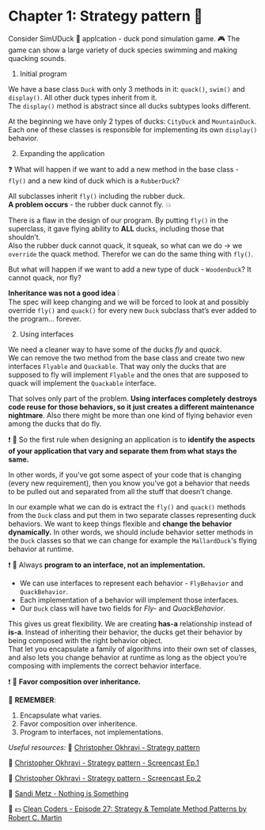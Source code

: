 ﻿# Chapter 1: Strategy pattern :hatching_chick:

Consider SimUDuck :baby_chick: applcation - duck pond simulation game. 
:video_game: The game can show a large variety of duck species swimming and making quacking sounds.

1. Initial program

We have a base class `Duck` with only 3 methods in it: `quack()`, `swim()` and `display()`. All other duck types inherit from it.  
The `display()` method is abstract since all ducks subtypes looks different.

At the beginning we have only 2 types of ducks: `CityDuck` and `MountainDuck`. Each one of these classes is responsible for implementing its own `display()` behavior.

2. Expanding the application

:question: What will happen if we want to add a new method in the base class - `fly()` and a new kind of duck which is a `RubberDuck`? 

All subclasses inherit `fly()` including the rubber duck.  
**A problem occurs** - the rubber duck cannot fly. :boom:

There is a flaw in the design of our program. By putting `fly()` in the superclass, it gave flying ability to **ALL** ducks, including those that shouldn’t.  
Also the rubber duck cannot quack, it squeak, so what can we do -> we `override` the quack method. Therefor we can do the same thing with `fly()`. 

But what will happen if we want to add a new type of duck - `WoodenDuck`? It cannot quack, nor fly?

**Inheritance was not a good idea** :grey_exclamation:  
The spec will keep changing and we will be forced to look at and possibly override `fly()` and `quack()` for every new `Duck` subclass that’s ever added to the program... forever.

2. Using interfaces

We need a cleaner way to have some of the ducks *fly* and *quack*.  
We can remove the two method from the base class and create two new interfaces `Flyable` and `Quackable`. That way only the ducks that are supposed to fly will implement `Flyable` and the ones that are supposed to quack will implement the `Quackable` interface.

That solves only part of the problem. **Using interfaces completely destroys code reuse for those behaviors, so it just creates a different maintenance nightmare**. Also there might be more than one kind of flying behavior even among the ducks that do fly.

:exclamation: :pencil: So the first rule when designing an application is to **identify the aspects of your application that vary and separate them from what stays the same.**

In other words, if you've got some aspect of your code that is changing (every new requirement), then you know you've got a behavior that needs to be pulled out and separated from all the stuff that doesn’t change.

In our example what we can do is extract the `fly()` and `quack()` methods from the `Duck` class and put them in two separate classes representing duck behaviors. We want to keep things flexible and **change the behavior dynamically.** In other words, we should include behavior setter methods in the `Duck` classes so that we can change for example the `MallardDuck`'s flying behavior at runtime.

:exclamation: :pencil: Always **program to an interface, not an implementation.**

- We can use interfaces to represent each behavior - `FlyBehavior` and `QuackBehavior`. 
- Each implementation of a behavior will implement those interfaces. 
- Our `Duck` class will have two fields for *Fly-* and *QuackBehavior*.

This gives us great flexibility. We are creating **has-a** relationship instead of **is-a**. Instead of inheriting their behavior, the ducks get their behavior by being composed with the right behavior object.  
That let you encapsulate a family of algorithms into their own set of classes, and also lets you change behavior at runtime as long as the object you’re composing with implements the correct behavior interface.

:exclamation: :pencil: **Favor composition over inheritance.**


:pushpin: **REMEMBER**:
1. Encapsulate what varies.
2. Favor composition over inheritence.
3. Program to interfaces, not implementations.

*Useful resources:*
:link: [Christopher Okhravi - Strategy pattern](https://www.youtube.com/watch?v=v9ejT8FO-7I&t=)

:link: [Christopher Okhravi - Strategy pattern - Screencast Ep.1](https://www.youtube.com/watch?v=13nftsQUUE0)

:link: [Christopher Okhravi - Strategy pattern - Screencast Ep.2](https://www.youtube.com/watch?v=slfeCvztnT4)

:link: [Sandi Metz - Nothing is Something](https://www.youtube.com/watch?v=OMPfEXIlTVE)

:link: :dollar: [Clean Coders - Episode 27: Strategy & Template Method Patterns by Robert C. Martin](https://cleancoders.com/episode/clean-code-episode-27/show)
